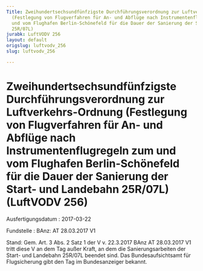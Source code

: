 ```yaml
---
Title: Zweihundertsechsundfünfzigste Durchführungsverordnung zur Luftverkehrs-Ordnung
  (Festlegung von Flugverfahren für An- und Abflüge nach Instrumentenflugregeln zum
  und vom Flughafen Berlin-Schönefeld für die Dauer der Sanierung der Start- und Landebahn
  25R/07L)
jurabk: LuftVODV 256
layout: default
origslug: luftvodv_256
slug: luftvodv_256

---
```


# Zweihundertsechsundfünfzigste Durchführungsverordnung zur Luftverkehrs-Ordnung (Festlegung von Flugverfahren für An- und Abflüge nach Instrumentenflugregeln zum und vom Flughafen Berlin-Schönefeld für die Dauer der Sanierung der Start- und Landebahn 25R/07L) (LuftVODV 256)

Ausfertigungsdatum
:   2017-03-22

Fundstelle
:   BAnz: AT 28.03.2017 V1

Stand: Gem. Art. 3 Abs. 2 Satz 1 der V v. 22.3.2017 BAnz AT 28.03.2017 V1 tritt diese V an dem Tag außer Kraft, an dem die Sanierungsarbeiten der Start- und Landebahn 25R/07L beendet sind. Das Bundesaufsichtsamt für Flugsicherung gibt den Tag im Bundesanzeiger bekannt.
